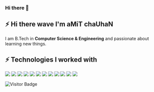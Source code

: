 ### Hi there 👋

<!--
**bluesuiter/bluesuiter** is a ✨ _special_ ✨ repository because its `README.md` (this file) appears on your GitHub profile.
-->
<!--
Here are some ideas to get you started:
- 🔭 I’m currently working on collaboration of ScandiPWA and Magento-2.
- 🌱 I’m currently learning 
- 👯 I’m looking to collaborate on ...
- 🤔 I’m looking for help with ...
- 💬 Ask me about ...
- 📫 How to reach me: ...
- 😄 Pronouns: ...
- ⚡ Fun fact: ...
-->

## ⚡ Hi there wave I'm aMiT chaUhaN
I am B.Tech in **Computer Science & Engineering** and passionate about learning new things.

## ⚡ Technologies I worked with
![](https://img.shields.io/badge/OS-Linux-informational?style=flat&logo=linux&logoColor=white&color=2bbc8a)
![](https://img.shields.io/badge/OS-Windows-informational?style=flat&logo=windows&logoColor=white&color=2bbc8a)
![](https://img.shields.io/badge/Code-PHP-informational?style=flat&logo=php&logoColor=white&color=2bbc8a)
![](https://img.shields.io/badge/MVC-Laravel-informational?style=flat&logo=laravel&logoColor=white&color=2bbc8a)
![](https://img.shields.io/badge/HTML_Framework-AMP-informational?style=flat&logo=amp&logoColor=white&color=2bbc8a)
![](https://img.shields.io/badge/CMS-Laravel-informational?style=flat&logo=wordpress&logoColor=white&color=2bbc8a)
![](https://img.shields.io/badge/Code-JavaScript-informational?style=flat&logo=javascript&logoColor=white&color=2bbc8a)
![](https://img.shields.io/badge/Code-NodeJS-informational?style=flat&logo=nodedotjs&logoColor=white&color=2bbc8a)
![](https://img.shields.io/badge/Code-React-informational?style=flat&logo=react&logoColor=white&color=2bbc8a)
![](https://img.shields.io/badge/Code-Vue-informational?style=flat&logo=vuedotjs&logoColor=white&color=2bbc8a)
![](https://img.shields.io/badge/CSS_Framework-Bootstrap-informational?style=flat&logo=bootstrap&logoColor=white&color=2bbc8a)
![](https://img.shields.io/badge/Platform-AWS-informational?style=flat&logo=amazonaws&logoColor=white&color=2bbc8a)

![Visitor Badge](https://visitor-badge.laobi.icu/badge?page_id=bluesuiter.bluesuiter)
